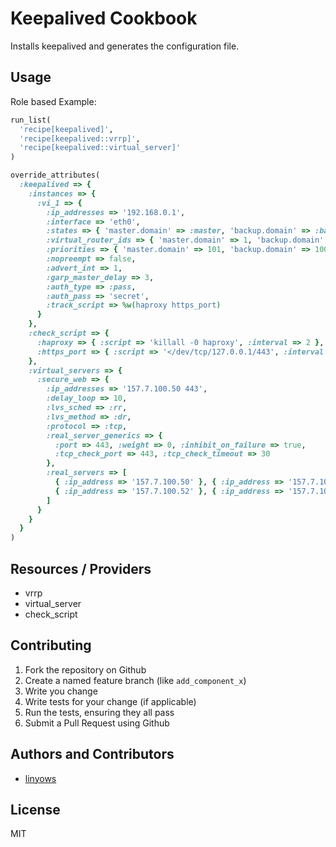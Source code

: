 Keepalived Cookbook
===================

Installs keepalived and generates the configuration file.

Usage
-----

Role based Example:

```ruby
run_list(
  'recipe[keepalived]',
  'recipe[keepalived::vrrp]',
  'recipe[keepalived::virtual_server]'
)

override_attributes(
  :keepalived => {
    :instances => {
      :vi_1 => {
        :ip_addresses => '192.168.0.1',
        :interface => 'eth0',
        :states => { 'master.domain' => :master, 'backup.domain' => :backup },
        :virtual_router_ids => { 'master.domain' => 1, 'backup.domain' => 2 },
        :priorities => { 'master.domain' => 101, 'backup.domain' => 100 },
        :nopreempt => false,
        :advert_int => 1,
        :garp_master_delay => 3,
        :auth_type => :pass,
        :auth_pass => 'secret',
        :track_script => %w(haproxy https_port)
      }
    },
    :check_script => {
      :haproxy => { :script => 'killall -0 haproxy', :interval => 2 },
      :https_port => { :script => '</dev/tcp/127.0.0.1/443', :interval => 1, :weight => -2 }
    },
    :virtual_servers => {
      :secure_web => {
        :ip_addresses => '157.7.100.50 443',
        :delay_loop => 10,
        :lvs_sched => :rr,
        :lvs_method => :dr,
        :protocol => :tcp,
        :real_server_generics => {
          :port => 443, :weight => 0, :inhibit_on_failure => true,
          :tcp_check_port => 443, :tcp_check_timeout => 30
        },
        :real_servers => [
          { :ip_address => '157.7.100.50' }, { :ip_address => '157.7.100.51' },
          { :ip_address => '157.7.100.52' }, { :ip_address => '157.7.100.53' }
        ]
      }
    }
  }
)
```

Resources / Providers
---------------------

- vrrp
- virtual_server
- check_script


Contributing
------------

1. Fork the repository on Github
2. Create a named feature branch (like `add_component_x`)
3. Write you change
4. Write tests for your change (if applicable)
5. Run the tests, ensuring they all pass
6. Submit a Pull Request using Github

Authors and Contributors
------------------------

- [linyows](https://github.com/linyows)

License
-------

MIT
